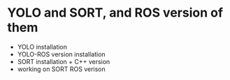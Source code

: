 # YOLO and SORT, and ROS version of them
+ YOLO installation
+ YOLO-ROS version installation
+ SORT installation + C++ version
+ working on SORT ROS verison
